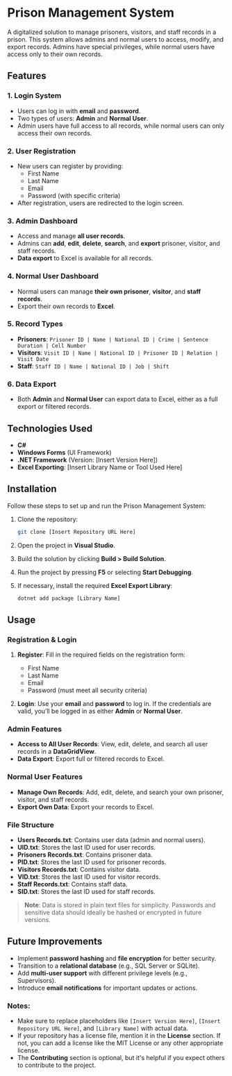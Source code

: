 # Prison Management System

A digitalized solution to manage prisoners, visitors, and staff records in a prison. This system allows admins and normal users to access, modify, and export records. Admins have special privileges, while normal users have access only to their own records.

## Features

### 1. **Login System**
   - Users can log in with **email** and **password**.
   - Two types of users: **Admin** and **Normal User**.
   - Admin users have full access to all records, while normal users can only access their own records.

### 2. **User Registration**
   - New users can register by providing:
     - First Name
     - Last Name
     - Email
     - Password (with specific criteria)
   - After registration, users are redirected to the login screen.

### 3. **Admin Dashboard**
   - Access and manage **all user records**.
   - Admins can **add**, **edit**, **delete**, **search**, and **export** prisoner, visitor, and staff records.
   - **Data export** to Excel is available for all records.

### 4. **Normal User Dashboard**
   - Normal users can manage **their own prisoner**, **visitor**, and **staff records**.
   - Export their own records to **Excel**.

### 5. **Record Types**
   - **Prisoners**: `Prisoner ID | Name | National ID | Crime | Sentence Duration | Cell Number`
   - **Visitors**: `Visit ID | Name | National ID | Prisoner ID | Relation | Visit Date`
   - **Staff**: `Staff ID | Name | National ID | Job | Shift`

### 6. **Data Export**
   - Both **Admin** and **Normal User** can export data to Excel, either as a full export or filtered records.

## Technologies Used

- **C#**
- **Windows Forms** (UI Framework)
- **.NET Framework** (Version: [Insert Version Here])
- **Excel Exporting**: [Insert Library Name or Tool Used Here]

## Installation

Follow these steps to set up and run the Prison Management System:

1. Clone the repository:
   ```bash
   git clone [Insert Repository URL Here]
   ```

2. Open the project in **Visual Studio**.

3. Build the solution by clicking **Build > Build Solution**.

4. Run the project by pressing **F5** or selecting **Start Debugging**.

5. If necessary, install the required **Excel Export Library**:
   ```bash
   dotnet add package [Library Name]
   ```

## Usage

### Registration & Login

1. **Register**: Fill in the required fields on the registration form:
   - First Name
   - Last Name
   - Email
   - Password (must meet all security criteria)
   
2. **Login**: Use your **email** and **password** to log in. If the credentials are valid, you’ll be logged in as either **Admin** or **Normal User**.

### Admin Features

- **Access to All User Records**: View, edit, delete, and search all user records in a **DataGridView**.
- **Data Export**: Export full or filtered records to Excel.

### Normal User Features

- **Manage Own Records**: Add, edit, delete, and search your own prisoner, visitor, and staff records.
- **Export Own Data**: Export your records to Excel.

### File Structure

- **Users Records.txt**: Contains user data (admin and normal users).
- **UID.txt**: Stores the last ID used for user records.
- **Prisoners Records.txt**: Contains prisoner data.
- **PID.txt**: Stores the last ID used for prisoner records.
- **Visitors Records.txt**: Contains visitor data.
- **VID.txt**: Stores the last ID used for visitor records.
- **Staff Records.txt**: Contains staff data.
- **SID.txt**: Stores the last ID used for staff records.

> **Note**: Data is stored in plain text files for simplicity. Passwords and sensitive data should ideally be hashed or encrypted in future versions.

## Future Improvements

- Implement **password hashing** and **file encryption** for better security.
- Transition to a **relational database** (e.g., SQL Server or SQLite).
- Add **multi-user support** with different privilege levels (e.g., Supervisors).
- Introduce **email notifications** for important updates or actions.

### Notes:
- Make sure to replace placeholders like `[Insert Version Here]`, `[Insert Repository URL Here]`, and `[Library Name]` with actual data.
- If your repository has a license file, mention it in the **License** section. If not, you can add a license like the MIT License or any other appropriate license.
- The **Contributing** section is optional, but it's helpful if you expect others to contribute to the project.
